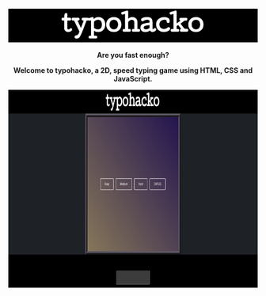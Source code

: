 <p align="center">
  <img src="https://github.com/hfzgfr/typohacko/blob/master/img/title.png">
</p>

<p align="center">
  <strong>Are you fast enough?</strong>
</p>
  <p align="center">
    <strong>Welcome to typohacko, a 2D, speed typing game using HTML, CSS and JavaScript.</strong>
  </p>

<p align="center">
  <img width="1000" height="400" src="https://github.com/hfzgfr/typohacko/blob/master/img/README_start.png">
</p>

